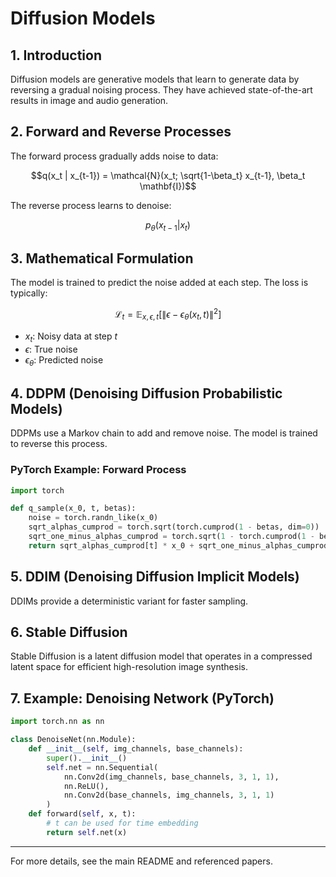# Diffusion Models

## 1. Introduction

Diffusion models are generative models that learn to generate data by reversing a gradual noising process. They have achieved state-of-the-art results in image and audio generation.

## 2. Forward and Reverse Processes

The forward process gradually adds noise to data:

```math
q(x_t | x_{t-1}) = \mathcal{N}(x_t; \sqrt{1-\beta_t} x_{t-1}, \beta_t \mathbf{I})
```

The reverse process learns to denoise:

```math
p_\theta(x_{t-1} | x_t)
```

## 3. Mathematical Formulation

The model is trained to predict the noise added at each step. The loss is typically:

```math
\mathcal{L}_t = \mathbb{E}_{x, \epsilon, t} \left[ \| \epsilon - \epsilon_\theta(x_t, t) \|^2 \right]
```

- $`x_t`$: Noisy data at step $`t`$
- $`\epsilon`$: True noise
- $`\epsilon_\theta`$: Predicted noise

## 4. DDPM (Denoising Diffusion Probabilistic Models)

DDPMs use a Markov chain to add and remove noise. The model is trained to reverse this process.

### PyTorch Example: Forward Process
```python
import torch

def q_sample(x_0, t, betas):
    noise = torch.randn_like(x_0)
    sqrt_alphas_cumprod = torch.sqrt(torch.cumprod(1 - betas, dim=0))
    sqrt_one_minus_alphas_cumprod = torch.sqrt(1 - torch.cumprod(1 - betas, dim=0))
    return sqrt_alphas_cumprod[t] * x_0 + sqrt_one_minus_alphas_cumprod[t] * noise
```

## 5. DDIM (Denoising Diffusion Implicit Models)

DDIMs provide a deterministic variant for faster sampling.

## 6. Stable Diffusion

Stable Diffusion is a latent diffusion model that operates in a compressed latent space for efficient high-resolution image synthesis.

## 7. Example: Denoising Network (PyTorch)
```python
import torch.nn as nn

class DenoiseNet(nn.Module):
    def __init__(self, img_channels, base_channels):
        super().__init__()
        self.net = nn.Sequential(
            nn.Conv2d(img_channels, base_channels, 3, 1, 1),
            nn.ReLU(),
            nn.Conv2d(base_channels, img_channels, 3, 1, 1)
        )
    def forward(self, x, t):
        # t can be used for time embedding
        return self.net(x)
```

---

For more details, see the main README and referenced papers. 